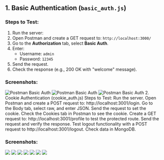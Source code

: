 ## 1. Basic Authentication (`basic_auth.js`)
### Steps to Test:
1. Run the server:
2. Open Postman and create a GET request to: `http://localhost:3000/`
3. Go to the **Authorization** tab, select **Basic Auth**.
4. Enter:
   - Username: `admin`
   - Password: `12345`
5. Send the request.
6. Check the response (e.g., 200 OK with "welcome" message).

### Screenshots:
![Postman Basic Auth](public/1a.jpg)
![Postman Basic Auth](public/2a.jpg)
![Postman Basic Auth](public/3a.jpg)
2. Cookie Authentication (cookie_auth.js)
Steps to Test:
Run the server.
Open Postman and create a POST request to: http://localhost:3001/login.
Go to the Body tab, select raw, and enter JSON.
Send the request to set the cookie.
Check the Cookies tab in Postman to see the cookie.
Create a GET request to: http://localhost:3001/profile to test the protected route.
Send the request and verify the response.
Test logout functionality with a POST request to http://localhost:3001/logout.
Check data in MongoDB.
### Screenshots:
![](public/1b.jpg)
![](public/2b.jpg)
![](public/3b.jpg)
![](public/4b.jpg)
![](public/5b.jpg)
![](public/6b.jpg)
![](public/7b.jpg)
